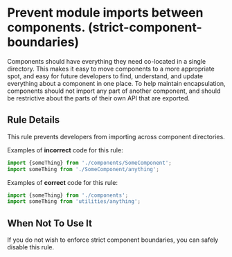 # Prevent module imports between components. (strict-component-boundaries)

Components should have everything they need co-located in a single directory. This makes it easy to move components to a more appropriate spot, and easy for future developers to find, understand, and update everything about a component in one place. To help maintain encapsulation, components should not import any part of another component, and should be restrictive about the parts of their own API that are exported.

## Rule Details

This rule prevents developers from importing across component directories.

Examples of **incorrect** code for this rule:

```js
import {someThing} from './components/SomeComponent';
import someThing from './SomeComponent/anything';
```

Examples of **correct** code for this rule:

```js
import {someThing} from './components';
import someThing from 'utilities/anything';
```

## When Not To Use It

If you do not wish to enforce strict component boundaries, you can safely disable this rule.

